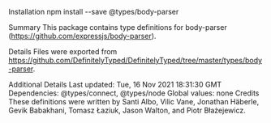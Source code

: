 Installation
npm install --save @types/body-parser

Summary
This package contains type definitions for body-parser (https://github.com/expressjs/body-parser).

Details
Files were exported from https://github.com/DefinitelyTyped/DefinitelyTyped/tree/master/types/body-parser.

Additional Details
Last updated: Tue, 16 Nov 2021 18:31:30 GMT
Dependencies: @types/connect, @types/node
Global values: none
Credits
These definitions were written by Santi Albo, Vilic Vane, Jonathan Häberle, Gevik Babakhani, Tomasz Łaziuk, Jason Walton, and Piotr Błażejewicz.
